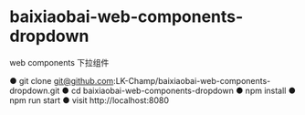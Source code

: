 # baixiaobai-web-components-dropdown
web components 下拉组件

● git clone git@github.com:LK-Champ/baixiaobai-web-components-dropdown.git
● cd baixiaobai-web-components-dropdown
● npm install
● npm  run start
● visit http://localhost:8080	
